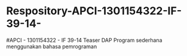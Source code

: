 # Respository-APCI-1301154322-IF-39-14-
#APCI - 1301154322 - IF 39-14             Teaser DAP                    Program sederhana menggunakan bahasa pemrograman
